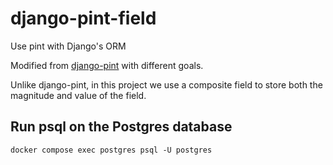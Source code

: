 # django-pint-field
Use pint with Django's ORM

Modified from [django-pint](https://github.com/CarliJoy/django-pint) with different goals.

Unlike django-pint, in this project we use a composite field to store both the magnitude and value of the field.


## Run psql on the Postgres database

```
docker compose exec postgres psql -U postgres
```
